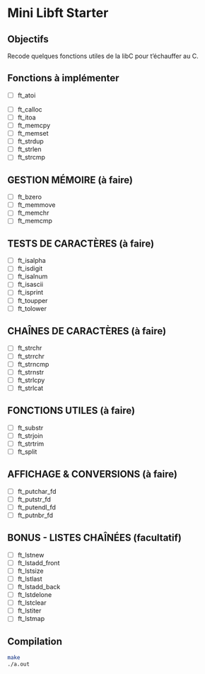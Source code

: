 # Mini Libft Starter

## Objectifs
Recode quelques fonctions utiles de la libC pour t’échauffer au C.

## Fonctions à implémenter
+ [ ] ft_atoi
- [ ] ft_calloc
- [ ] ft_itoa
- [ ] ft_memcpy
- [ ] ft_memset
- [ ] ft_strdup
- [ ] ft_strlen
- [ ] ft_strcmp
## GESTION MÉMOIRE (à faire)
- [ ] ft_bzero
- [ ] ft_memmove
- [ ] ft_memchr
- [ ] ft_memcmp
## TESTS DE CARACTÈRES (à faire)
- [ ] ft_isalpha
- [ ] ft_isdigit
- [ ] ft_isalnum
- [ ] ft_isascii
- [ ] ft_isprint
- [ ] ft_toupper
- [ ] ft_tolower
## CHAÎNES DE CARACTÈRES (à faire)
- [ ] ft_strchr
- [ ] ft_strrchr
- [ ] ft_strncmp
- [ ] ft_strnstr
- [ ] ft_strlcpy
- [ ] ft_strlcat
## FONCTIONS UTILES (à faire)
- [ ] ft_substr
- [ ] ft_strjoin
- [ ] ft_strtrim
- [ ] ft_split
## AFFICHAGE & CONVERSIONS (à faire)
- [ ] ft_putchar_fd
- [ ] ft_putstr_fd
- [ ] ft_putendl_fd
- [ ] ft_putnbr_fd
## BONUS - LISTES CHAÎNÉES (facultatif)
- [ ] ft_lstnew
- [ ] ft_lstadd_front
- [ ] ft_lstsize
- [ ] ft_lstlast
- [ ] ft_lstadd_back
- [ ] ft_lstdelone
- [ ] ft_lstclear
- [ ] ft_lstiter
- [ ] ft_lstmap

## Compilation
```bash
make
./a.out
```
